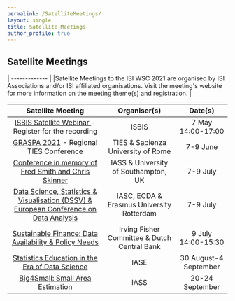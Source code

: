 ```yaml
---
permalink: /SatelliteMeetings/
layout: single
title: Satellite Meetings
author_profile: true
---
```

## Satellite Meetings

| ------------- |
|Satellite Meetings to the ISI WSC 2021 are organised by ISI Associations and/or ISI affiliated organisations. Visit the meeting's website for more information on the meeting theme(s) and registration. |

| Satellite Meeting | Organiser(s) | Date(s) |
| :-----------------------: | :-----------------------: | :-----------------------: |
| [ISBIS Satellite Webinar ](https://register.gotowebinar.com/recording/8426665226676327693) - Register for the recording| ISBIS| 7 May 14:00-17:00 |
| [GRASPA 2021](https://sites.google.com/view/tiesgraspa2021/home) - Regional TIES Conference | TIES & Sapienza University of Rome | 7-9 June |
| [Conference in memory of Fred Smith and Chris Skinner](https://www.southampton.ac.uk/s3ri/news/events/2021/07/08-conference-for-fred-and-chris.page?) | IASS & University of Southampton, UK | 7-9 July |
| [Data Science, Statistics & Visualisation (DSSV) & European Conference on Data Analysis](https://iasc-isi.org/dssv-ecda2021/) | IASC, ECDA & Erasmus University Rotterdam | 7-9 July |
| [Sustainable Finance: Data Availability & Policy Needs](https://www.isi-web.org/news-newsletter/20535-ifc-satellite-seminar-on-sustainable-finance-data-availability-and-policy-needs) | Irving Fisher Committee & Dutch Central Bank | 9 July 14:00-15:30 |
| [Statistics Education in the Era of Data Science](https://iase-web.org/conference/satellite21/) | IASE | 30 August-4 September |
| [Big4Small: Small Area Estimation](https://sae2020.org/) | IASS | 20-24 September|

